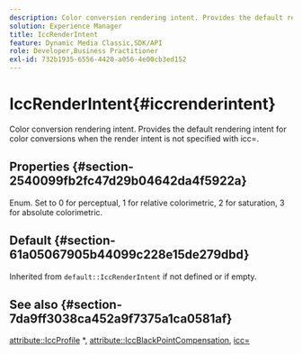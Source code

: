 ```yaml
---
description: Color conversion rendering intent. Provides the default rendering intent for color conversions when the render intent is not specified with icc=.
solution: Experience Manager
title: IccRenderIntent
feature: Dynamic Media Classic,SDK/API
role: Developer,Business Practitioner
exl-id: 732b1935-6556-4420-a056-4e00cb3ed152
---
```

# IccRenderIntent{#iccrenderintent}

Color conversion rendering intent. Provides the default rendering intent for color conversions when the render intent is not specified with icc=.

## Properties {#section-2540099fb2fc47d29b04642da4f5922a}

Enum. Set to 0 for perceptual, 1 for relative colorimetric, 2 for saturation, 3 for absolute colorimetric.

## Default {#section-61a05067905b44099c228e15de279dbd}

Inherited from `default::IccRenderIntent` if not defined or if empty.

## See also {#section-7da9ff3038ca452a9f7375a1ca0581af}

[attribute::IccProfile](../../../../../is-api/image-catalog/image-serving-api-ref/c-image-catalog-reference/c-attributes-reference/r-iccprofilecmyk.md#reference-db89f9dac33e447cadb359ec1ba27ee0) &#42;, [attribute::IccBlackPointCompensation](../../../../../is-api/image-catalog/image-serving-api-ref/c-image-catalog-reference/c-attributes-reference/r-iccblackpointcompensation.md#reference-357626375ee140d1807f0c05171c733f), [icc=](../../../../../is-api/http-ref/image-serving-api-ref/c-http-protocol-reference/c-command-reference/r-icc.md#reference-182b5679e21e4df3b4d330535a5a7517)
